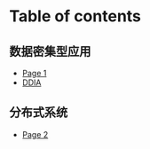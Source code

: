 # Table of contents

## 数据密集型应用

* [Page 1](README.md)
* [DDIA](shu-ju-mi-ji-xing-ying-yong/ddia.md)

## 分布式系统

* [Page 2](fen-bu-shi-xi-tong/page-2.md)
